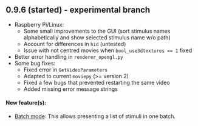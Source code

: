 ## 0.9.6 (started) - experimental branch
- Raspberry Pi/Linux: 
   - Some small improvements to the GUI (sort stimulus names alphabetically and show selected stimulus name w/o path)
   - Account for differences in `hid` (untested)
   - Issue with not centred movies when `bool_use3dtextures == 1` fixed
- Better error handling in `renderer_opengl.py` 
- Some bug fixes:
  - Fixed error in `GetVideoParameters`
  - Adapted to current `moviepy` (>= version 2)
  - Fixed a few bugs that prevented restarting the same video
  - Added missing error message strings

#### New feature(s):
- [Batch mode](https://github.com/eulerlab/QDSpy/wiki/Batch-mode): This allows presenting a list of stimuli in one batch.